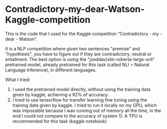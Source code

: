 # Contradictory-my-dear-Watson-Kaggle-competition

This is the code that I used for the Kaggle competition "Contradictory - my - dear - Watson".

It is a NLP competition where given two sentences "premise" and "hypothesis", you have to figure out if they are contradictory, neutral or entailment. The best
option is using the "joeddav/xlm-roberta-large-xnli" pretrained model, already pretrained for this task (called NLI = 
Natural Language Inference), in different languages.

What I tried:

1) I used the pretrained model directly, without using the training data given by kaggle, achieving a 92% of accuracy.
2) I tried to use tensorflow for transfer learning fine tuning using the training data given by kaggle. I tried to run it locally on my GPU, which was impossible 
because I was running out of memory all the time, in the end I could not compare to the accuracy of system 1). A TPU is recommended for this task (kaggle notebook)
